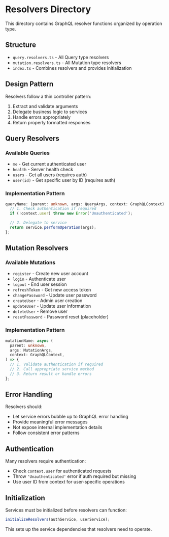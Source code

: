 # Resolvers Directory

This directory contains GraphQL resolver functions organized by operation type.

## Structure

- `query.resolvers.ts` - All Query type resolvers
- `mutation.resolvers.ts` - All Mutation type resolvers
- `index.ts` - Combines resolvers and provides initialization

## Design Pattern

Resolvers follow a thin controller pattern:

1. Extract and validate arguments
2. Delegate business logic to services
3. Handle errors appropriately
4. Return properly formatted responses

## Query Resolvers

### Available Queries

- `me` - Get current authenticated user
- `health` - Server health check
- `users` - Get all users (requires auth)
- `user(id)` - Get specific user by ID (requires auth)

### Implementation Pattern

```typescript
queryName: (parent: unknown, args: QueryArgs, context: GraphQLContext) => {
  // 1. Check authentication if required
  if (!context.user) throw new Error('Unauthenticated');

  // 2. Delegate to service
  return service.performOperation(args);
};
```

## Mutation Resolvers

### Available Mutations

- `register` - Create new user account
- `login` - Authenticate user
- `logout` - End user session
- `refreshToken` - Get new access token
- `changePassword` - Update user password
- `createUser` - Admin user creation
- `updateUser` - Update user information
- `deleteUser` - Remove user
- `resetPassword` - Password reset (placeholder)

### Implementation Pattern

```typescript
mutationName: async (
  parent: unknown,
  args: MutationArgs,
  context: GraphQLContext,
) => {
  // 1. Validate authentication if required
  // 2. Call appropriate service method
  // 3. Return result or handle errors
};
```

## Error Handling

Resolvers should:

- Let service errors bubble up to GraphQL error handling
- Provide meaningful error messages
- Not expose internal implementation details
- Follow consistent error patterns

## Authentication

Many resolvers require authentication:

- Check `context.user` for authenticated requests
- Throw `'Unauthenticated'` error if auth required but missing
- Use user ID from context for user-specific operations

## Initialization

Services must be initialized before resolvers can function:

```typescript
initializeResolvers(authService, userService);
```

This sets up the service dependencies that resolvers need to operate.
